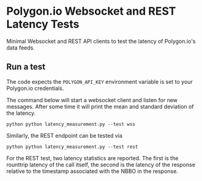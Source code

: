 # Polygon.io Websocket and REST Latency Tests
Minimal Websocket and REST API clients to test the latency of Polygon.io's data feeds.

## Run a test
The code expects the `POLYGON_API_KEY` environment variable is set to your Polygon.io credentials.

The command below will start a websocket client and listen for new messages. After some time it will print the mean and standard deviation of the latency.
```
python python latency_measurement.py --test wss
```

Similarly, the REST endpoint can be tested via
```
python python latency_measurement.py --test rest
```
For the REST test, two latency statistics are reported. The first is the rounttrip latency of the call itself, the second is the latency of the response relative to the timestamp associated with the NBBO in the response.